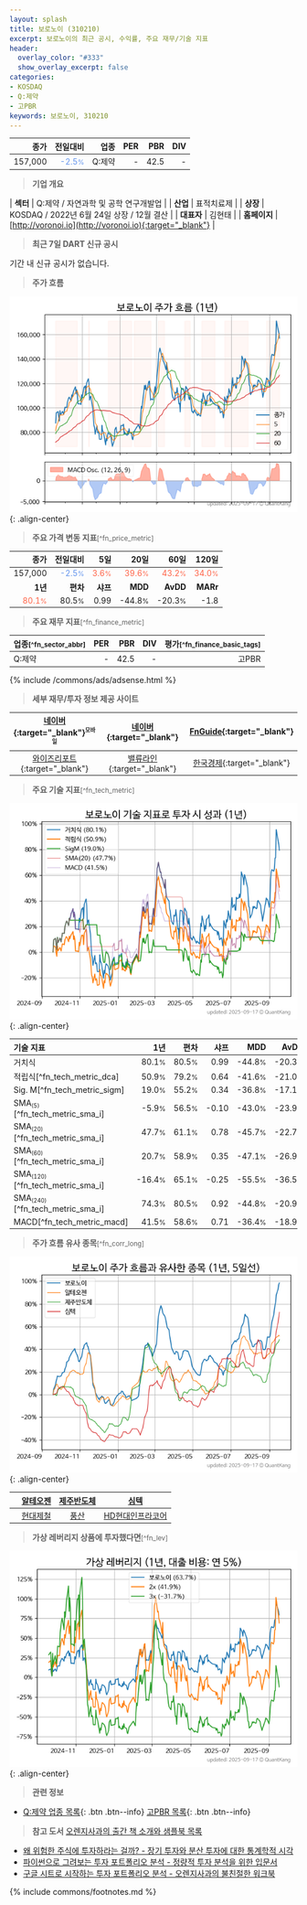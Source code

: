 ```yaml
---
layout: splash
title: 보로노이 (310210)
excerpt: 보로노이의 최근 공시, 수익률, 주요 재무/기술 지표
header:
  overlay_color: "#333"
  show_overlay_excerpt: false
categories:
- KOSDAQ
- Q:제약
- 고PBR
keywords: 보로노이, 310210
---
```


| **종가** | **전일대비** | **업종** | **PER** | **PBR** | **DIV** |
| -------: | -----------: | -------: | ------: | ------: | ------: |
| 157,000 | <span style="color: cornflowerblue">-2.5<small>%</small></span> | Q:제약 | - | 42.5 | - |

<!-- more -->


> **기업 개요**<a id="company"></a>

| <span style="white-space:nowrap;">**섹터**</span> | Q:제약 / 자연과학 및 공학 연구개발업 |
| <span style="white-space:nowrap;">**산업**</span> | 표적치료제 |
| <span style="white-space:nowrap;">**상장**</span> | KOSDAQ / 2022년 6월 24일 상장 / 12월 결산 |
| <span style="white-space:nowrap;">**대표자**</span> | 김현태 |
| <span style="white-space:nowrap;">**홈페이지**</span> | [http://voronoi.io](http://voronoi.io){:target="_blank"} |


> **최근 7일 DART 신규 공시**<a id="dart"></a>

기간 내 신규 공시가 없습니다.


> **주가 흐름**<a id="price"></a>

![310210](/stock/images/310210.png){: .align-center}


> **주요 가격 변동 지표**<small>[^fn_price_metric]</small>

| **종가** | **전일대비** | **5일** | **20일** | **60일** | **120일** |
| -------: | -----------: | ------: | -------: | -------: | --------: |
| 157,000 | <span style="color: cornflowerblue">-2.5<small>%</small></span> | <span style="color: tomato">3.6<small>%</small></span> | <span style="color: tomato">39.6<small>%</small></span> | <span style="color: tomato">43.2<small>%</small></span> | <span style="color: tomato">34.0<small>%</small></span> |
| **1년** | **편차** | **샤프** | **MDD** | **AvDD** | **MARr** |
| <span style="color: tomato">80.1<small>%</small></span> | 80.5<small>%</small> | 0.99 | -44.8<small>%</small> | -20.3<small>%</small> | -1.8 |


> **주요 재무 지표**<small>[^fn_finance_metric]</small>

| **업종**<small>[^fn_sector_abbr]</small> | **PER** | **PBR** | **DIV** | **평가**<small>[^fn_finance_basic_tags]</small> |
| :--------------------------------------- | ------: | ------: | ------: | ----------------------------------------------: |
| Q:제약 | - | 42.5 | - | 고PBR |



{% include /commons/ads/adsense.html %}

> **세부 재무/투자 정보 제공 사이트**

| [네이버](https://m.stock.naver.com/domestic/stock/310210/finance/summary){:target="_blank"}<sup><small>모바일</small></sup> | [네이버](https://finance.naver.com/item/coinfo.naver?code=310210){:target="_blank"} | [FnGuide](https://comp.fnguide.com/SVO2/ASP/SVD_Invest.asp?gicode=A310210&MenuYn=Y){:target="_blank"} |
| :---: | :---: | :---: |
| [와이즈리포트](https://comp.wisereport.co.kr/company/c1040001.aspx?cmp_cd=310210){:target="_blank"} | [밸류라인](https://www.valueline.co.kr/finance/summary/310210){:target="_blank"} | [한국경제](https://markets.hankyung.com/stock/310210/financial-summary){:target="_blank"} |


> **주요 기술 지표**<small>[^fn_tech_metric]</small>


![310210](/stock/images/310210_tech.png){: .align-center}

| **기술 지표** | **1년** | **편차** | **샤프** | **MDD** | **AvDD** |
| :------------ | ------: | -----------: | -------: | ------: | -------: |
| 거치식 | 80.1<small>%</small> | 80.5<small>%</small> | 0.99 | -44.8<small>%</small> | -20.3<small>%</small> |
| 적립식[^fn_tech_metric_dca] | 50.9<small>%</small> | 79.2<small>%</small> | 0.64 | -41.6<small>%</small> | -21.0<small>%</small> |
| Sig. M[^fn_tech_metric_sigm] | 19.0<small>%</small> | 55.2<small>%</small> | 0.34 | -36.8<small>%</small> | -17.1<small>%</small> |
| SMA<small><sub>(5)</sub></small>[^fn_tech_metric_sma_i] | -5.9<small>%</small> | 56.5<small>%</small> | -0.10 | -43.0<small>%</small> | -23.9<small>%</small> |
| SMA<small><sub>(20)</sub></small>[^fn_tech_metric_sma_i] | 47.7<small>%</small> | 61.1<small>%</small> | 0.78 | -45.7<small>%</small> | -22.7<small>%</small> |
| SMA<small><sub>(60)</sub></small>[^fn_tech_metric_sma_i] | 20.7<small>%</small> | 58.9<small>%</small> | 0.35 | -47.1<small>%</small> | -26.9<small>%</small> |
| SMA<small><sub>(120)</sub></small>[^fn_tech_metric_sma_i] | -16.4<small>%</small> | 65.1<small>%</small> | -0.25 | -55.5<small>%</small> | -36.5<small>%</small> |
| SMA<small><sub>(240)</sub></small>[^fn_tech_metric_sma_i] | 74.3<small>%</small> | 80.5<small>%</small> | 0.92 | -44.8<small>%</small> | -20.9<small>%</small> |
| MACD[^fn_tech_metric_macd] | 41.5<small>%</small> | 58.6<small>%</small> | 0.71 | -36.4<small>%</small> | -18.9<small>%</small> |


> **주가 흐름 유사 종목**<a id="corr"></a><small>[^fn_corr_long]</small>

![310210](/stock/images/310210_corr.png){: .align-center}

|       | [알테오젠](/196170/) | [제주반도체](/080220/) | [심텍](/222800/) |
| :---: | :------------------------------------: | :------------------------------------: | :------------------------------------: |
|       | [현대제철](/004020/) | [풍산](/103140/) | [HD현대인프라코어](/042670/) |


> **가상 레버리지 상품에 투자했다면**<a id="2x"></a><small>[^fn_lev]</small>

![310210](/stock/images/310210_2x.png){: .align-center}


> **관련 정보**

- [Q:제약 업종 목록](/stats/sector/kosdaq_업종_제약_종목/){: .btn .btn--info} [고PBR 목록](/fn/fn_high_pbr/){: .btn .btn--info}

> **참고 도서** [오렌지사과의 출간 책 소개와 샘플북 목록](https://kongdori.tistory.com/691)

- [왜 위험한 주식에 투자하라는 걸까? - 장기 투자와 분산 투자에 대한 통계학적 시각](https://kongdori.tistory.com/421)
- [파이썬으로 그려보는 투자 포트폴리오 분석  - 정량적 투자 분석을 위한 입문서](https://kongdori.tistory.com/643)
- [구글 시트로 시작하는 투자 포트폴리오 분석 - 오렌지사과의 불친절한 워크북](https://kongdori.tistory.com/449)


{% include commons/footnotes.md %}